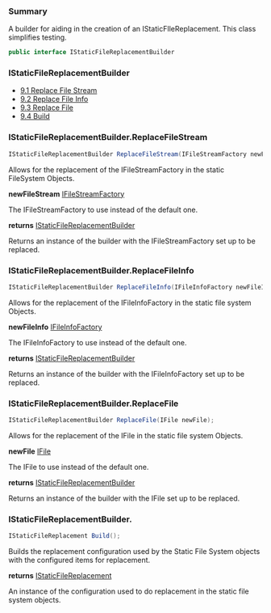 ﻿<!--bl
(filemeta
    (title "Static File Replacement Builder"))
/bl-->

### Summary

A builder for aiding in the creation of an IStaticFIleReplacement. This class simplifies testing.

```csharp
public interface IStaticFileReplacementBuilder
```

### IStaticFileReplacementBuilder

- [9.1 Replace File Stream](#user-content-istaticfilereplacementbuilderreplacefilestream)
- [9.2 Replace File Info](#user-content-istaticfilereplacementbuilderreplacefileinfo)
- [9.3 Replace File](#user-content-istaticfilereplacementbuilderreplacefile)
- [9.4 Build](#user-content-istaticfilereplacementbuilderbuild)

<!--
#user-content-istaticfilereplacementbuilder
-->

### IStaticFileReplacementBuilder.ReplaceFileStream

```csharp
IStaticFileReplacementBuilder ReplaceFileStream(IFileStreamFactory newFileStream);
```

Allows for the replacement of the IFileStreamFactory in the static FileSystem Objects.

**newFileStream** [IFileStreamFactory](./documentation/structures/primitives/FileStreamFactory.md#file-stream-factory)

The IFileStreamFactory to use instead of the default one.

**returns** [IStaticFileReplacementBuilder](#user-content-istaticfilereplacementbuilder)

Returns an instance of the builder with the IFileStreamFactory set up to be replaced.

### IStaticFileReplacementBuilder.ReplaceFileInfo

```csharp
IStaticFileReplacementBuilder ReplaceFileInfo(IFileInfoFactory newFileInfo);
```

Allows for the replacement of the IFileInfoFactory in the static file system Objects.

**newFileInfo** [IFileInfoFactory](./documentation/structures/primitives/FileInfoFactory.md#file-info-factory)

The IFileInfoFactory to use instead of the default one.

**returns** [IStaticFileReplacementBuilder](#user-content-istaticfilereplacementbuilder)

Returns an instance of the builder with the IFileInfoFactory set up to be replaced.

### IStaticFileReplacementBuilder.ReplaceFile

```csharp
IStaticFileReplacementBuilder ReplaceFile(IFile newFile);
```

Allows for the replacement of the IFile in the static file system Objects.

**newFile** [IFile](./documentation/structures/primitives/File.md#file)

The IFile to use instead of the default one.

**returns** [IStaticFileReplacementBuilder](#user-content-istaticfilereplacementbuilder)

Returns an instance of the builder with the IFile set up to be replaced.

### IStaticFileReplacementBuilder.

```csharp
IStaticFileReplacement Build();
```

Builds the replacement configuration used by the Static File System objects with the configured items for replacement.

**returns** [IStaticFileReplacement](#user-content-static-file-replacement)

An instance of the configuration used to do replacement in the static file system objects.